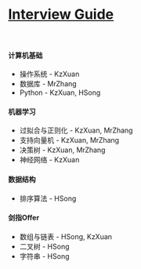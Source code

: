 # [Interview Guide](https://kzxuan.github.io/Interview/#/)

</br>

#### 计算机基础
* 操作系统 - KzXuan
* 数据库 - MrZhang
* Python - KzXuan, HSong

#### 机器学习
* 过拟合与正则化 - KzXuan, MrZhang
* 支持向量机 - KzXuan, MrZhang
* 决策树 - KzXuan, MrZhang
* 神经网络 - KzXuan

#### 数据结构
* 排序算法 - HSong

#### 剑指Offer
* 数组与链表 - HSong, KzXuan
* 二叉树 - HSong
* 字符串 - HSong
